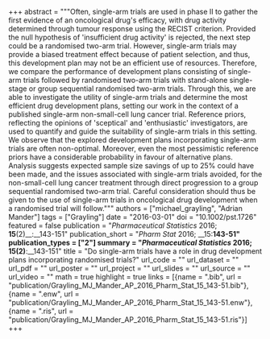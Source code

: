 +++
abstract = """Often, single-arm trials are used in phase II to gather the first evidence of an oncological drug's efficacy, with drug activity determined through tumour response using the RECIST criterion. Provided the null hypothesis of 'insufficient drug activity' is rejected, the next step could be a randomised two-arm trial. However, single-arm trials may provide a biased treatment effect because of patient selection, and thus, this development plan may not be an efficient use of resources. Therefore, we compare the performance of development plans consisting of single-arm trials followed by randomised two-arm trials with stand-alone single-stage or group sequential randomised two-arm trials. Through this, we are able to investigate the utility of single-arm trials and determine the most efficient drug development plans, setting our work in the context of a published single-arm non-small-cell lung cancer trial. Reference priors, reflecting the opinions of 'sceptical' and 'enthusiastic' investigators, are used to quantify and guide the suitability of single-arm trials in this setting. We observe that the explored development plans incorporating single-arm trials are often non-optimal. Moreover, even the most pessimistic reference priors have a considerable probability in favour of alternative plans. Analysis suggests expected sample size savings of up to 25% could have been made, and the issues associated with single-arm trials avoided, for the non-small-cell lung cancer treatment through direct progression to a group sequential randomised two-arm trial. Careful consideration should thus be given to the use of single-arm trials in oncological drug development when a randomised trial will follow."""
authors = ["michael_grayling", "Adrian Mander"]
tags = ["Grayling"]
date = "2016-03-01"
doi = "10.1002/pst.1726"
featured = false
publication = "*Pharmaceutical Statistics* 2016; __15__(2)__:__143-151"
publication_short = "*Pharm Stat* 2016; __15:__143-51"
publication_types = ["2"]
summary = "*Pharmaceutical Statistics* 2016; __15__(2)__:__143-151"
title = "Do single-arm trials have a role in drug development plans incorporating randomised trials?"
url_code = ""
url_dataset = ""
url_pdf = ""
url_poster = ""
url_project = ""
url_slides = ""
url_source = ""
url_video = ""
math = true
highlight = true
links = [{name = ".bib", url = "publication/Grayling_MJ_Mander_AP_2016_Pharm_Stat_15_143-51.bib"}, {name = ".enw", url = "publication/Grayling_MJ_Mander_AP_2016_Pharm_Stat_15_143-51.enw"}, {name = ".ris", url = "publication/Grayling_MJ_Mander_AP_2016_Pharm_Stat_15_143-51.ris"}]
+++
